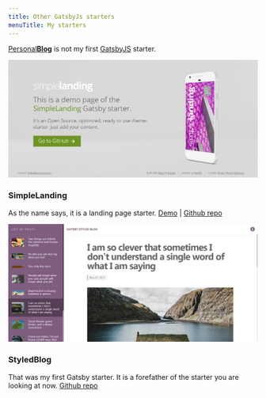 ```yaml
---
title: Other GatsbyJs starters
menuTitle: My starters
---
```


[Personal**Blog**](https://github.com/alem0lars/alem0lars.github.com) is not my first [GatsbyJS](https://www.gatsbyjs.org/) starter.

![SimpleLanding](./gatsby-starter-simple-landing.png)

### SimpleLanding

As the name says, it is a landing page starter.
[Demo](https://gatsby-starter-simple-landing.alem0lars.com/) | [Github repo](https://github.com/alem0lars/gatsby-starter-simple-landing)

![StyledBlog](./gatsby-styled-blog-starter.jpg)

### StyledBlog

That was my first Gatsby starter. It is a forefather of the starter you are looking at now.
[Github repo](https://github.com/alem0lars/gatsby-styled-blog-starter)
